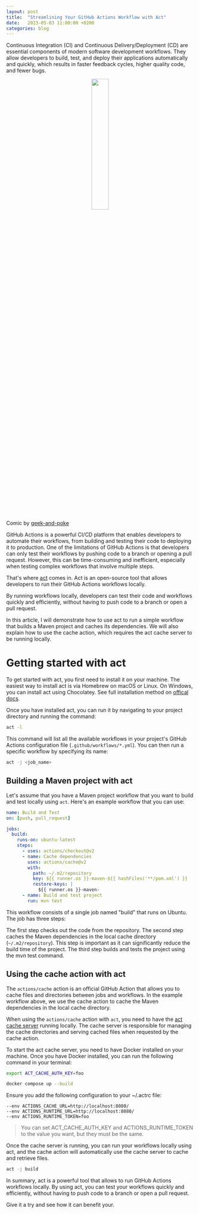 ```yaml
---
layout: post
title:  "Streamlining Your GitHub Actions Workflow with Act"
date:   2023-05-03 11:00:00 +0200
categories: blog
---
```


Continuous Integration (CI) and Continuous Delivery/Deployment (CD) are essential components of modern software development workflows. They allow developers to build, test, and deploy their applications automatically and quickly, which results in faster feedback cycles, higher quality code, and fewer bugs.

<p align="center">
<img src="{{site.baseurl}}/assets/img/gh-workflow/determinism.png" height="30%">
</p>

Comic by  [geek-and-poke](https://geek-and-poke.com/)

GitHub Actions is a powerful CI/CD platform that enables developers to automate their workflows, from building and testing their code to deploying it to production. One of the limitations of GitHub Actions is that developers can only test their workflows by pushing code to a branch or opening a pull request. However, this can be time-consuming and inefficient, especially when testing complex workflows that involve multiple steps.

That's where [act](https://github.com/nektos/act) comes in. Act is an open-source tool that allows developers to run their GitHub Actions workflows locally.

By running workflows locally, developers can test their code and workflows quickly and efficiently, without having to push code to a branch or open a pull request.

In this article, I will demonstrate how to use act to run a simple workflow that builds a Maven project and caches its dependencies. We will also explain how to use the cache action, which requires the act cache server to be running locally.

# Getting started with act

To get started with act, you first need to install it on your machine. The easiest way to install act is via Homebrew on macOS or Linux. On Windows, you can install act using Chocolatey. See full installation method on [offical docs](https://github.com/nektos/act#installation).

Once you have installed act, you can run it by navigating to your project directory and running the command:

``` bash
act -l
```

This command will list all the available workflows in your project's GitHub Actions configuration file (`.github/workflows/*.yml`). You can then run a specific workflow by specifying its name:

```bash
act -j <job_name>
```

## Building a Maven project with act

Let's assume that you have a Maven project workflow that you want to build and test locally using `act`. Here's an example workflow that you can use:

```yaml
name: Build and Test
on: [push, pull_request]

jobs:
  build:
    runs-on: ubuntu-latest
    steps:
      - uses: actions/checkout@v2
      - name: Cache dependencies
        uses: actions/cache@v2
        with:
          path: ~/.m2/repository
          key: ${{ runner.os }}-maven-${{ hashFiles('**/pom.xml') }}
          restore-keys: |
            ${{ runner.os }}-maven-
      - name: Build and test project
        run: mvn test
```
This workflow consists of a single job named "build" that runs on Ubuntu. The job has three steps:

The first step checks out the code from the repository.
The second step caches the Maven dependencies in the local cache directory (`~/.m2/repository`). This step is important as it can significantly reduce the build time of the project.
The third step builds and tests the project using the mvn test command.

## Using the cache action with act

The `actions/cache` action is an official GitHub Action that allows you to cache files and directories between jobs and workflows. In the example workflow above, we use the cache action to cache the Maven dependencies in the local cache directory.

When using the `actions/cache` action with `act`, you need to have the [act cache server](https://github.com/sp-ricard-valverde/github-act-cache-server) running locally. The cache server is responsible for managing the cache directories and serving cached files when requested by the cache action.

To start the act cache server, you need to have Docker installed on your machine. Once you have Docker installed, you can run the following command in your terminal:

```bash
export ACT_CACHE_AUTH_KEY=foo
```

```bash
docker compose up --build
```

Ensure you add the following configuration to your ~/.actrc file:

```
--env ACTIONS_CACHE_URL=http://localhost:8080/
--env ACTIONS_RUNTIME_URL=http://localhost:8080/
--env ACTIONS_RUNTIME_TOKEN=foo
```

>You can set ACT_CACHE_AUTH_KEY and ACTIONS_RUNTIME_TOKEN to the value you want, but they must be the same.

Once the cache server is running, you can run your workflows locally using act, and the cache action will automatically use the cache server to cache and retrieve files.

```bash
act -j build
```

In summary, act is a powerful tool that allows to run GitHub Actions workflows locally. By using act, you can test your workflows quickly and efficiently, without having to push code to a branch or open a pull request.

Give it a try and see how it can benefit your.
